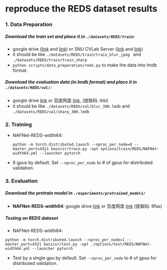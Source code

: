 # reproduce the REDS dataset results 



### 1. Data Preparation

##### Download the train set and place it in ```./datasets/REDS/train```:

* google drive ([link](https://drive.google.com/file/d/1VTXyhwrTgcaUWklG-6Dh4MyCmYvX39mW/view) and [link](https://drive.google.com/file/d/1YLksKtMhd2mWyVSkvhDaDLWSc1qYNCz-/view)) or SNU CVLab Server ([link](http://data.cv.snu.ac.kr:8008/webdav/dataset/REDS/train_blur_jpeg.zip) and [link](http://data.cv.snu.ac.kr:8008/webdav/dataset/REDS/train_sharp.zip))
* it should be like ```./datasets/REDS/train/train_blur_jpeg ``` and ```./datasets/REDS/train/train_sharp```
* ```python scripts/data_preparation/reds.py``` to make the data into lmdb format.

##### Download the evaluation data (in lmdb format) and place it in ```./datasets/REDS/val/```:

  * google drive [link](https://drive.google.com/file/d/1_WPxX6mDSzdyigvie_OlpI-Dknz7RHKh/view?usp=sharing) or 百度网盘 [link](https://pan.baidu.com/s/1yUGdGFHQGCB5LZKt9dVecw), (提取码: ikki)
  * it should be like ```./datasets/REDS/val/blur_300.lmdb``` and ```./datasets/REDS/val/sharp_300.lmdb```



### 2. Training

* NAFNet-REDS-width64:

  ```
  python -m torch.distributed.launch --nproc_per_node=8 --master_port=4321 basicsr/train.py -opt options/train/REDS/NAFNet-width64.yml --launcher pytorch
  ```

* 8 gpus by default. Set ```--nproc_per_node``` to # of gpus for distributed validation.

  


### 3. Evaluation


##### Download the pretrain model in ```./experiments/pretrained_models/```
  * **NAFNet-REDS-width64**: google drive [link](https://drive.google.com/file/d/14D4V4raNYIOhETfcuuLI3bGLB-OYIv6X/view?usp=sharing) or 百度网盘 [link](https://pan.baidu.com/s/1vg89ccbpIxg3mK9IONBfGg) (提取码: 9fas)



##### Testing on REDS dataset	

  * NAFNet-REDS-width64:
```
python -m torch.distributed.launch --nproc_per_node=1 --master_port=4321 basicsr/test.py -opt ./options/test/REDS/NAFNet-width64.yml --launcher pytorch
```

* Test by a single gpu by default. Set ```--nproc_per_node``` to # of gpus for distributed validation.

